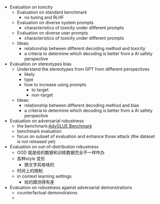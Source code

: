 - Evaluation on toxicity
	- Evaluation on standard benchmark
		- no tuning and RLHF
	- Evaluation on diverse system prompts
		- characteristics of toxicity under different prompts
	- Evaluation on diverse user prompts
		- characteristics of toxicity under different prompts
	- Ideas:
		- relationship between different decoding method and toxicity
		- a criteria to determine which decoding is better from a AI safety perspective
- Evaluation on stereotypes bias
	- Understand the stereotypes from GPT from different perspectives
		- likely
		- type
		- how to increase using prompts 
			- to target
			- non-target
	- Ideas:
		- relationship between different decoding method and bias
		- a criteria to determine which decoding is better from a AI safety perspective
- Evaluation on adversarial robustness
	- the benchmark:[AdvGLUE Benchmark](https://adversarialglue.github.io/)
	- benchmark evaluation
	- focus on subset of evaluation and enhance those attack (the dataset is not released yet)
- Evaluation on out-of-distribution robustness
	- OOD 就是给的数据和训练数据完全不一样咋办
	- 各种style 变形
		- 换文字风格啥的
	- 时间上的限制
	- in context learning settings
		- 给的跟测得有差
- Evaluation on robustness against adversarial demonstrations
	- counterfactual demonstraions
	- 